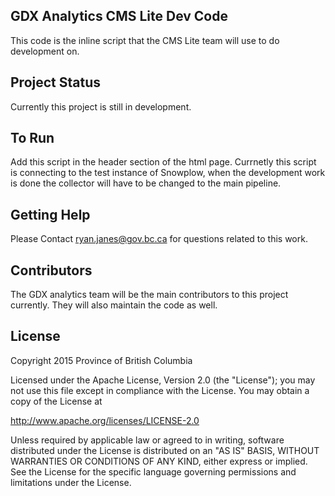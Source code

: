 ## GDX Analytics CMS Lite Dev Code

This code is the inline script that the CMS Lite team will use to do development on.

## Project Status

Currently this project is still in development.

## To Run

Add this script in the header section of the html page. Currnetly this script is connecting to the test instance of Snowplow, when the development work is done the collector will have to be changed to the main pipeline.

## Getting Help

Please Contact ryan.janes@gov.bc.ca for questions related to this work. 

## Contributors

The GDX analytics team will be the main contributors to this project currently. They will also maintain the code as well. 

## License

Copyright 2015 Province of British Columbia

Licensed under the Apache License, Version 2.0 (the "License");
you may not use this file except in compliance with the License.
You may obtain a copy of the License at

   http://www.apache.org/licenses/LICENSE-2.0

Unless required by applicable law or agreed to in writing, software
distributed under the License is distributed on an "AS IS" BASIS,
WITHOUT WARRANTIES OR CONDITIONS OF ANY KIND, either express or implied.
See the License for the specific language governing permissions and limitations under the License.

